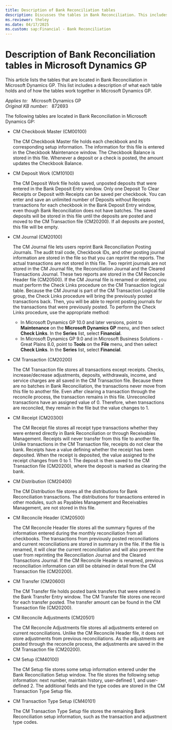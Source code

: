 ```yaml
---
title: Description of Bank Reconciliation tables
description: Discusses the tables in Bank Reconciliation. This includes a description of what each table holds and how they work together in Microsoft Dynamics GP.
ms.reviewer: theley
ms.date: 04/17/2025
ms.custom: sap:Financial - Bank Reconciliation
---
```

# Description of Bank Reconciliation tables in Microsoft Dynamics GP

This article lists the tables that are located in Bank Reconciliation in Microsoft Dynamics GP. This list includes a description of what each table holds and of how the tables work together in Microsoft Dynamics GP.

_Applies to:_ &nbsp; Microsoft Dynamics GP  
_Original KB number:_ &nbsp; 872693

The following tables are located in Bank Reconciliation in Microsoft Dynamics GP:

- CM Checkbook Master (CM00100)

  The CM Checkbook Master file holds each checkbook and its corresponding setup information. The information for this file is entered in the Checkbook Maintenance window. The Checkbook Balance is stored in this file. Whenever a deposit or a check is posted, the amount updates the Checkbook Balance.

- CM Deposit Work (CM10100)

  The CM Deposit Work file holds saved, unposted deposits that were entered in the Bank Deposit Entry window. Only one Deposit To Clear Receipts or Deposit with Receipts can be saved per checkbook. You can enter and save an unlimited number of Deposits without Receipts transactions for each checkbook in the Bank Deposit Entry window, even though Bank Reconciliation does not have batches. The saved deposits will be stored in this file until the deposits are posted and moved to the CM Transaction file (CM20200). If all deposits are posted, this file will be empty.

- CM Journal (CM20100)

  The CM Journal file lets users reprint Bank Reconciliation Posting Journals. The audit trail code, Checkbook IDs, and other posting journal information are stored in the file so that you can reprint the reports. The actual transactions are not stored in this file. Two reprint journals are not stored in the CM Journal file, the Reconciliation Journal and the Cleared Transactions Journal. These two reports are stored in the CM Reconcile Header file (CM20500). If the CM Journal file is renamed or deleted, you must perform the Check Links procedure on the CM Transaction logical table. Because the CM Journal is part of the CM Transaction Logical file group, the Check Links procedure will bring the previously posted transactions back. Then, you will be able to reprint posting journals for the transactions that were previously posted. To perform the Check Links procedure, use the appropriate method:

  - In Microsoft Dynamics GP 10.0 and later versions, point to **Maintenance** on the **Microsoft Dynamics GP** menu, and then select **Check Links**. In the **Series** list, select **Financial**.
  - In Microsoft Dynamics GP 9.0 and in Microsoft Business Solutions - Great Plains 8.0, point to **Tools** on the **File** menu, and then select **Check Links**. In the **Series** list, select **Financial**.

- CM Transaction (CM20200)

  The CM Transaction file stores all transactions except receipts. Checks, increase/decrease adjustments, deposits, withdrawals, income, and service charges are all saved in the CM Transaction file. Because there are no batches in Bank Reconciliation, the transactions never move from this file to another file. Even after clearing a transaction through the reconcile process, the transaction remains in this file. Unreconciled transactions have an assigned value of 0. Therefore, when transactions are reconciled, they remain in the file but the value changes to 1.

- CM Receipt (CM20300)

  The CM Receipt file stores all receipt type transactions whether they were entered directly in Bank Reconciliation or through Receivables Management. Receipts will never transfer from this file to another file. Unlike transactions in the CM Transaction file, receipts do not clear the bank. Receipts have a value defining whether the receipt has been deposited. When the receipt is deposited, the value assigned to the receipt changes from 0 to 1. The deposit is then saved to the CM Transaction file (CM20200), where the deposit is marked as clearing the bank.

- CM Distribution (CM20400)

  The CM Distribution file stores all the distributions for Bank Reconciliation transactions. The distributions for transactions entered in other modules, such as Payables Management and Receivables Management, are not stored in this file.

- CM Reconcile Header (CM20500)

  The CM Reconcile Header file stores all the summary figures of the information entered during the monthly reconciliation from all checkbooks. The transactions from previously posted reconciliations and current reconciliations are stored in summary in the file. If the file is renamed, it will clear the current reconciliation and will also prevent the user from reprinting the Reconciliation Journal and the Cleared Transactions Journal. If the CM Reconcile Header is renamed, previous reconciliation information can still be obtained in detail from the CM Transaction file (CM20200).

- CM Transfer (CM20600)

  The CM Transfer file holds posted bank transfers that were entered in the Bank Transfer Entry window. The CM Transfer file stores one record for each transfer posted. The transfer amount can be found in the CM Transaction file (CM20200).

- CM Reconcile Adjustments (CM20501)

  The CM Reconcile Adjustments file stores all adjustments entered on current reconciliations. Unlike the CM Reconcile Header file, it does not store adjustments from previous reconciliations. As the adjustments are posted through the reconcile process, the adjustments are saved in the CM Transaction file (CM20200).

- CM Setup (CM40100)

  The CM Setup file stores some setup information entered under the Bank Reconciliation Setup window. The file stores the following setup information: next number, maintain history, user-defined 1, and user-defined 2. The additional fields and the type codes are stored in the CM Transaction Type Setup file.

- CM Transaction Type Setup (CM40101)

  The CM Transaction Type Setup file stores the remaining Bank Reconciliation setup information, such as the transaction and adjustment type codes.
